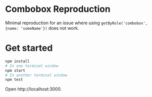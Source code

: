 # Combobox Reproduction
Minimal reproduction for an issue where using `getByRole('combobox', {name: 'someName'})` does not work.

# Get started

```bash
npm install
# In one terminal window
npm start
# In another terminal window
npm test
```

Open http://localhost:3000.
